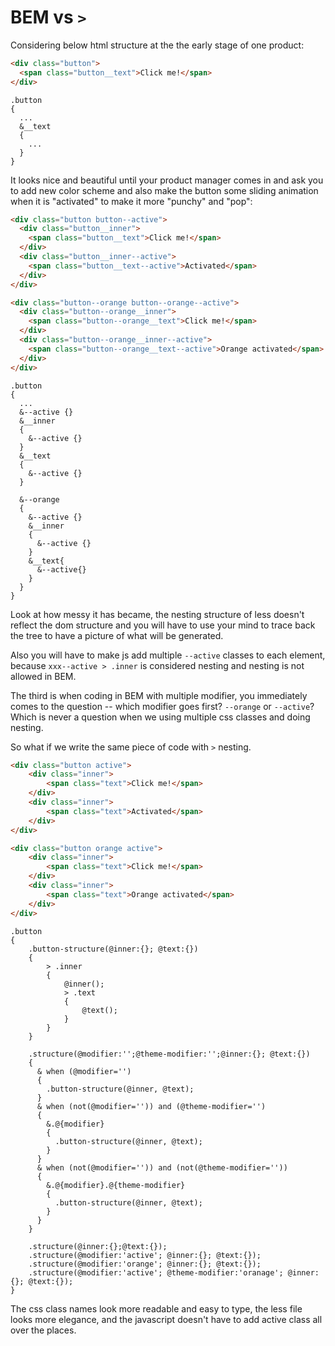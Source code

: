 # BEM vs `>`

Considering below html structure at the the early stage of one product:

```html
<div class="button">
  <span class="button__text">Click me!</span>
</div>
```

```less
.button
{
  ...
  &__text
  {
    ...
  }
}
```

It looks nice and beautiful until your product manager comes in and ask you to add new color scheme and also make the button some sliding animation when it is "activated" to make it more "punchy" and "pop":

```html
<div class="button button--active">
  <div class="button__inner">
    <span class="button__text">Click me!</span>
  </div>
  <div class="button__inner--active">
    <span class="button__text--active">Activated</span>
  </div>
</div>

<div class="button--orange button--orange--active">
  <div class="button--orange__inner">
    <span class="button--orange__text">Click me!</span>
  </div>
  <div class="button--orange__inner--active">
    <span class="button--orange__text--active">Orange activated</span>
  </div>
</div>
```

```less
.button
{
  ...
  &--active {}
  &__inner
  {
    &--active {}
  }
  &__text
  {
    &--active {}
  }
  
  &--orange
  {
    &--active {}
    &__inner
    {
      &--active {}
    }
    &__text{
      &--active{}
    }
  }
}
```

Look at how messy it has became, the nesting structure of less doesn't reflect the dom structure and you will have to use your mind to trace back the tree to have a picture of what will be generated. 

Also you will have to make js add multiple `--active` classes to each element, because `xxx--active > .inner` is considered nesting and nesting is not allowed in BEM.

The third is when coding in BEM with multiple modifier, you immediately comes to the question -- which modifier goes first? `--orange` or `--active`? Which is never a question when we using multiple css classes and doing nesting.

So what if we write the same piece of code with `>` nesting.

```html
<div class="button active">
    <div class="inner">
        <span class="text">Click me!</span>
    </div>
    <div class="inner">
        <span class="text">Activated</span>
    </div>
</div>

<div class="button orange active">
    <div class="inner">
        <span class="text">Click me!</span>
    </div>
    <div class="inner">
        <span class="text">Orange activated</span>
    </div>
</div>
```

```less
.button
{
    .button-structure(@inner:{}; @text:{})
    {
        > .inner
        {
            @inner();
            > .text 
            {
                @text();
            }
        }
    }

    .structure(@modifier:'';@theme-modifier:'';@inner:{}; @text:{})
    {
      & when (@modifier='') 
      {
        .button-structure(@inner, @text);
      }
      & when (not(@modifier='')) and (@theme-modifier='')
      {
        &.@{modifier}
        {
          .button-structure(@inner, @text);   
        }
      }
      & when (not(@modifier='')) and (not(@theme-modifier=''))
      {
        &.@{modifier}.@{theme-modifier}
        {
          .button-structure(@inner, @text);   
        }
      }
    }

    .structure(@inner:{};@text:{});
    .structure(@modifier:'active'; @inner:{}; @text:{});
    .structure(@modifier:'orange'; @inner:{}; @text:{});
    .structure(@modifier:'active'; @theme-modifier:'oranage'; @inner:{}; @text:{});
}
```

The css class names look more readable and easy to type, the less file looks more elegance, and the javascript doesn't have to add active class all over the places.